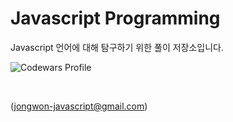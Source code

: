 # Javascript Programming
Javascript 언어에 대해 탐구하기 위한 풀이 저장소입니다. 

![Codewars Profile](https://www.codewars.com/users/leejongwon/badges/large)

</br>

(jongwon-javascript@gmail.com)
